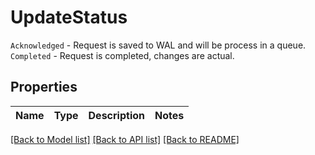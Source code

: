 # UpdateStatus

`Acknowledged` - Request is saved to WAL and will be process in a queue. `Completed` - Request is completed, changes are actual.

## Properties
Name | Type | Description | Notes
------------ | ------------- | ------------- | -------------

[[Back to Model list]](../README.md#documentation-for-models) [[Back to API list]](../README.md#documentation-for-api-endpoints) [[Back to README]](../README.md)


